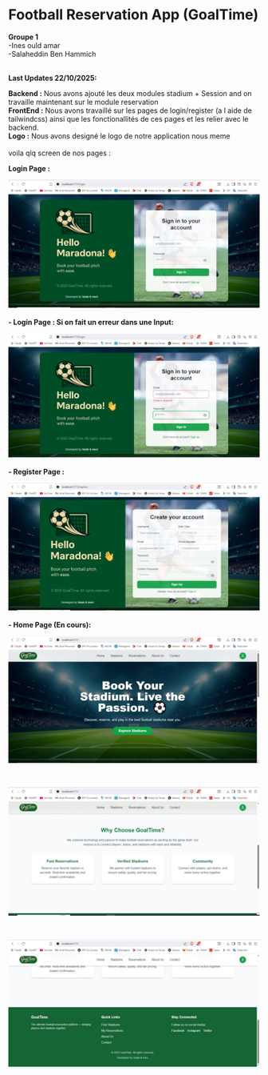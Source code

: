 # Football Reservation App (GoalTime)<br>

**Groupe 1** <br>
-Ines ould amar<br>
-Salaheddin Ben Hammich<br>
<br>

**Last Updates 22/10/2025:** <br>

**Backend :** Nous avons ajouté les deux modules stadium + Session and on travaille maintenant sur le module reservation<br>
**FrontEnd :** Nous avons travaillé sur les pages de login/register (a l aide de tailwindcss) ainsi que les fonctionallités de ces pages et les relier avec le backend.<br>
**Logo :** Nous avons designé le logo de notre application nous meme <br>
<br>
voila qlq screen de nos pages :<br>

**Login Page :** <br>

![App Logo](Screenshots/Login%20Page.jpg)<br>
<br>
**- Login Page : Si on fait un erreur dans une Input:** <br>

![App Logo](Screenshots/Login%20Page%202.jpg)<br>
<br>
**- Register Page :** <br>

![App Logo](Screenshots/sign%20up.jpg)<br>
<br>
**- Home Page (En cours):** <br>

![App Logo](Screenshots/home%20page.jpg)<br>

<br>

![App Logo](Screenshots/home%20page%202.jpg)<br>

<br>

![App Logo](Screenshots/home%20page%203.jpg)<br>

<br>

